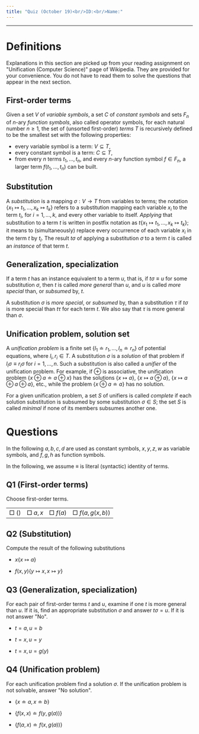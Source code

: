 ```yaml
---
title: "Quiz (October 19)<br/>ID:<br/>Name:"
---
```


---

# Definitions

Explanations in this section are picked up from your reading assignment on "Unification (Computer Science)" page of Wikipedia.  They are provided for your convenience.  You do not have to read them to solve the questions that appear in the next section.

## First-order terms

Given a set $V$ of *variable symbols*, a set $C$ of *constant symbols* and sets $F_n$ of $n$-ary *function symbols*, also called operator symbols, for each natural number $n \ge 1$, the set of (unsorted first-order) *terms* $T$ is recursively defined to be the smallest set with the following properties:

- every variable symbol is a term: $V \subseteq T$,
- every constant symbol is a term: $C \subseteq T$,
- from every $n$ terms $t_1, \ldots, t_n$, and every $n$-ary function symbol $f \in F_n$, a larger term $f(t_1, \ldots,t_n)$ can be built.

## Substitution

A *substitution* is a mapping $\sigma: V \rightarrow T$ from variables to terms; the notation $\{ x_1 \mapsto t_1, \ldots, x_k \mapsto t_k \}$ refers to a substitution mapping each variable $x_i$ to the term $t_i$, for $i=1, \ldots, k$, and every other variable to itself. *Applying* that substitution to a term $t$ is written in postfix notation as $t \{x_1 \mapsto t_1, \ldots, x_k \mapsto t_k \}$; it means to (simultaneously) replace every occurrence of each variable $x_i$ in the term $t$ by $t_i$. The result $t\sigma$ of applying a substitution $\sigma$ to a term $t$ is called an *instance* of that term $t$.

## Generalization, specialization

If a term $t$ has an instance equivalent to a term $u$, that is, if $t\sigma \equiv u$ for some substitution $\sigma$, then $t$ is called *more general* than $u$, and $u$ is called *more special* than, or *subsumed* by, $t$.

A substitution $\sigma$ is *more special*, or *subsumed* by, than a substitution $\tau$ if $t\sigma$ is more special than $t\tau$ for each term $t$. We also say that $\tau$ is more general than $\sigma$.

## Unification problem, solution set

A *unification problem* is a finite set $\{ l_1 \doteq r_1, \ldots, l_n \doteq r_n \}$ of potential equations, where $l_i, r_i \in T$. A substitution $\sigma$ is a *solution* of that problem if $l_i\sigma \equiv r_i\sigma$ for $i=1, \ldots, n$. Such a substitution is also called a *unifier* of the unification problem. For example, if $\oplus$ is associative, the unification problem $\{ x \oplus a \doteq a \oplus x \}$ has the solutions $\{x \mapsto a\}$, $\{x \mapsto a \oplus a\}$, $\{x \mapsto a \oplus a \oplus a\}$, etc., while the problem $\{ x \oplus a \doteq a \}$ has no solution.

For a given unification problem, a set $S$ of unifiers is called *complete* if each solution substitution is subsumed by some substitution $\sigma \in S$; the set $S$ is called *minimal* if none of its members subsumes another one.

# Questions

In the following $a, b, c, d$ are used as constant symbols, $x, y, z, w$ as variable symbols, and $f, g, h$ as function symbols.

In the following, we assume $\equiv$ is literal (syntactic) identity of terms.

## Q1 (First-order terms)

Choose first-order terms.

| | | | |
| :------ | :----- | :----- | :----- |
| □ $()$  | □ $a, x$  | □ $f(a)$ | □ $f(a, g(x, b))$ |

## Q2 (Substitution)

Compute the result of the following substitutions

- $x \{ x \mapsto a \}$

- $f(x, y) \{ y \mapsto x, x \mapsto y \}$

## Q3 (Generalization, specialization)

For each pair of first-order terms $t$ and $u$, examine if one $t$ is more general than $u$.  If it is, find an appropriate substitution $\sigma$ and answer $t\sigma = u$.  If it is not answer "No".

- $t = a, u = b$

- $t = x, u = y$

- $t = x, u = g(y)$

## Q4 (Unification problem)

For each unification problem find a solution $\sigma$.  If the unification problem is not solvable, answer "No solution".

- $\{ x \doteq a, x \doteq b \}$

- $\{ f(x, x) \doteq f(y, g(a)) \}$

- $\{ f(a, x) \doteq f(x, g(a)) \}$
